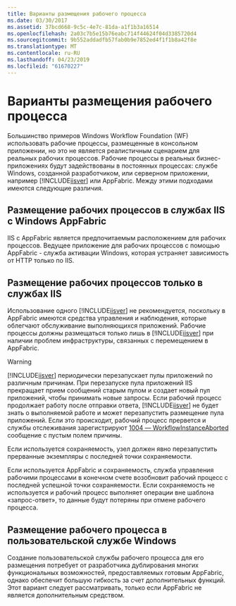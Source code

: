 ```yaml
---
title: Варианты размещения рабочего процесса
ms.date: 03/30/2017
ms.assetid: 37bcd668-9c5c-4e7c-81da-a1f1b3a16514
ms.openlocfilehash: 2a03c7b5e15b76eabc714f44624f04d3385720d4
ms.sourcegitcommit: 9b552addadfb57fab0b9e7852ed4f1f1b8a42f8e
ms.translationtype: MT
ms.contentlocale: ru-RU
ms.lasthandoff: 04/23/2019
ms.locfileid: "61670227"
---
```

# <a name="workflow-hosting-options"></a>Варианты размещения рабочего процесса
Большинство примеров Windows Workflow Foundation (WF) использовать рабочие процессы, размещенные в консольном приложении, но это не является реалистичным сценарием для реальных рабочих процессов. Рабочие процессы в реальных бизнес-приложениях будут задействованы в постоянных процессах: службе Windows, созданной разработчиком, или серверном приложении, например [!INCLUDE[iisver](../../../includes/iisver-md.md)] или AppFabric. Между этими подходами имеются следующие различия.  
  
## <a name="hosting-workflows-in-iis-with-windows-appfabric"></a>Размещение рабочих процессов в службах IIS с Windows AppFabric  
 IIS с AppFabric является предпочитаемым расположением для рабочих процессов. Ведущее приложение для рабочих процессов с помощью AppFabric - служба активации Windows, которая устраняет зависимость от HTTP только по IIS.  
  
## <a name="hosting-workflows-in-iis-alone"></a>Размещение рабочих процессов только в службах IIS  
 Использование одного [!INCLUDE[iisver](../../../includes/iisver-md.md)] не рекомендуется, поскольку в AppFabric имеются средства управления и наблюдения, которые облегчают обслуживание выполняющихся приложений. Рабочие процессы должны размещаться только лишь в [!INCLUDE[iisver](../../../includes/iisver-md.md)] при наличии проблем инфраструктуры, связанных с перемещением в AppFabric.  
  
> [!WARNING]
>  [!INCLUDE[iisver](../../../includes/iisver-md.md)] периодически перезапускает пулы приложений по различным причинам. При перезапуске пула приложений IIS прекращает прием сообщений старым пулом и создает новый пул приложений, чтобы принимать новые запросы. Если рабочий процесс продолжает работу после отправки ответа, [!INCLUDE[iisver](../../../includes/iisver-md.md)] не будет знать о выполняемой работе и может перезапустить размещение пула приложений. Если это происходит, рабочий процесс прервется и службы отслеживания зарегистрируют [1004 — WorkflowInstanceAborted](1004-workflowinstanceaborted.md) сообщение с пустым полем причины.  
>   
>  Если используется сохраняемость, узел должен явно перезапустить прерванные экземпляры с последней точки сохраняемости.  
>   
>  Если используется AppFabric и сохраняемость, служба управления рабочими процессами в конечном счете возобновит рабочий процесс с последней успешной точки сохраняемости. Если сохраняемость не используется и рабочий процесс выполняет операции вне шаблона «запрос-ответ», то данные будут потеряны при отмене рабочего процесса.  
  
## <a name="hosting-a-workflow-in-a-custom-windows-service"></a>Размещение рабочего процесса в пользовательской службе Windows  
 Создание пользовательской службы рабочего процесса для его размещения потребует от разработчика дублирования многих функциональных возможностей, предоставляемых готовым AppFabric, однако обеспечит большую гибкость за счет дополнительных функций. Этот вариант следует рассматривать, только если AppFabric не является дополнительным средством.
